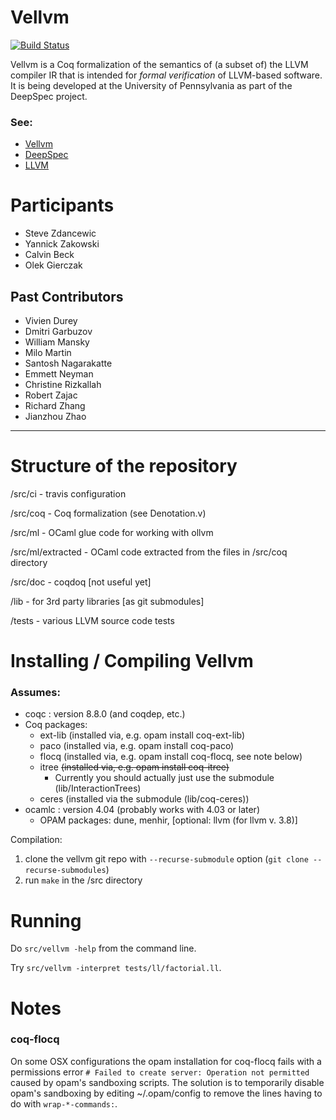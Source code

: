 # Vellvm
[![Build Status](https://travis-ci.com/vellvm/vellvm.svg?branch=master)](https://travis-ci.com/vellvm/vellvm)

Vellvm is a Coq formalization of the semantics of (a subset of) the
LLVM compiler IR that is intended for _formal verification_ of
LLVM-based software.  It is being developed at the
University of Pennsylvania as part of the DeepSpec project.

### See:
 - [Vellvm](http://www.cis.upenn.edu/~stevez/vellvm/)
 - [DeepSpec](http://deepspec.org)
 - [LLVM](http://llvm.org)

# Participants
 - Steve Zdancewic
 - Yannick Zakowski
 - Calvin Beck
 - Olek Gierczak

## Past Contributors
 - Vivien Durey 
 - Dmitri Garbuzov 
 - William Mansky
 - Milo Martin
 - Santosh Nagarakatte 
 - Emmett Neyman 
 - Christine Rizkallah 
 - Robert Zajac
 - Richard Zhang 
 - Jianzhou Zhao

---

# Structure of the repository

/src/ci   - travis configuration

/src/coq  - Coq formalization (see Denotation.v)

/src/ml   - OCaml glue code for working with ollvm

/src/ml/extracted - OCaml code extracted from the files in /src/coq directory

/src/doc - coqdoq  [not useful yet]

/lib  - for 3rd party libraries [as git submodules]

/tests - various LLVM source code tests

# Installing / Compiling Vellvm

### Assumes: 
  - coqc   : version 8.8.0   (and coqdep, etc.)
  - Coq packages: 
    - ext-lib    (installed via, e.g. opam install coq-ext-lib)
    - paco       (installed via, e.g. opam install coq-paco)
    - flocq      (installed via, e.g. opam install coq-flocq, see note below) 
    - itree      ~~(installed via, e.g. opam install coq-itree)~~
      - Currently you should actually just use the submodule (lib/InteractionTrees)
    - ceres      (installed via the submodule (lib/coq-ceres))
- ocamlc : version 4.04    (probably works with 4.03 or later)
  - OPAM packages: dune, menhir, [optional: llvm  (for llvm v. 3.8)]

Compilation:

1. clone the vellvm git repo with `--recurse-submodule` option (`git clone --recurse-submodules`)
2. run `make` in the /src directory

# Running

Do `src/vellvm -help` from the command line.

Try `src/vellvm -interpret tests/ll/factorial.ll`.


# Notes

### coq-flocq

On some OSX configurations the opam installation for coq-flocq fails with a
permissions error `# Failed to create server: Operation not permitted` caused by
opam's sandboxing scripts.  The solution is to temporarily disable opam's
sandboxing by editing ~/.opam/config to remove the lines having to do with
`wrap-*-commands:`.

